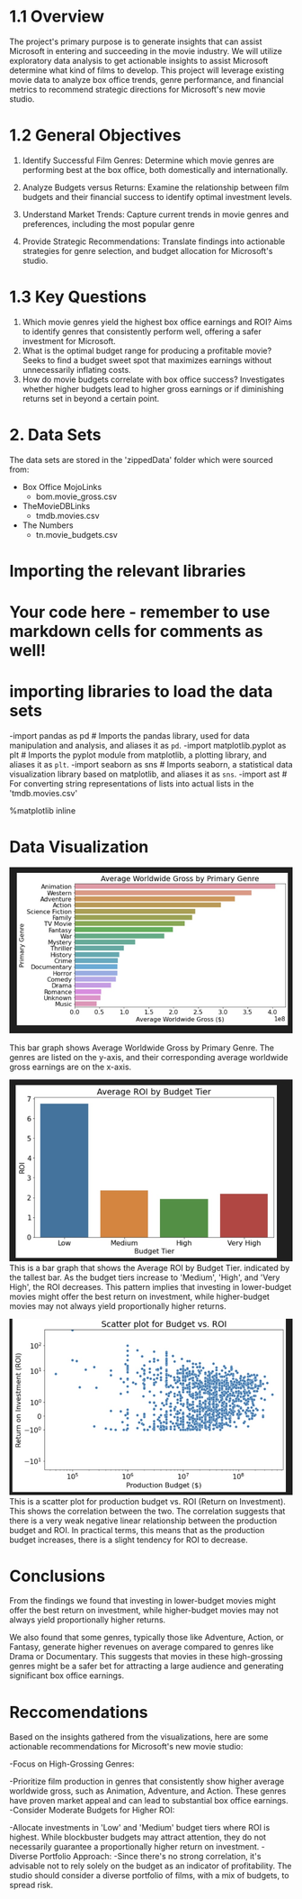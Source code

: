 # 1.1 Overview
The project's primary purpose is to generate insights that can assist Microsoft in entering and succeeding in the movie industry. We will utilize exploratory data analysis to get actionable insights to assist Microsoft determine what kind of films to develop. This project will leverage existing movie data to analyze box office trends, genre performance, and financial metrics to recommend strategic directions for Microsoft's new movie studio.

# 1.2 General Objectives
1. Identify Successful Film Genres: Determine which movie genres are performing best at the box office, both domestically and internationally.

2. Analyze Budgets versus Returns: Examine the relationship between film budgets and their financial success to identify optimal investment levels.

3. Understand Market Trends: Capture current trends in movie genres and preferences, including the most popular genre

4. Provide Strategic Recommendations: Translate findings into actionable strategies for genre selection, and budget allocation for Microsoft's studio.

# 1.3 Key Questions 
1. Which movie genres yield the highest box office earnings and ROI?
Aims to identify genres that consistently perform well, offering a safer investment for Microsoft.
2. What is the optimal budget range for producing a profitable movie?
Seeks to find a budget sweet spot that maximizes earnings without unnecessarily inflating costs.
3. How do movie budgets correlate with box office success?
Investigates whether higher budgets lead to higher gross earnings or if diminishing returns set in beyond a certain point.

# 2. Data Sets
The data sets are stored in the 'zippedData' folder which were sourced from:

- Box Office MojoLinks
    - bom.movie_gross.csv
- TheMovieDBLinks
    - tmdb.movies.csv
- The Numbers
    - tn.movie_budgets.csv

# Importing the relevant libraries

# Your code here - remember to use markdown cells for comments as well!
# importing libraries to load the data sets
   -import pandas as pd # Imports the pandas library, used for data manipulation and analysis, and aliases it as `pd`.
   -import matplotlib.pyplot as plt # Imports the pyplot module from matplotlib, a plotting library, and aliases it as `plt`.
   -import seaborn as sns # Imports seaborn, a statistical data visualization library based on matplotlib, and aliases it as `sns`.
   -import ast # For converting string representations of lists into actual lists in the 'tmdb.movies.csv'

%matplotlib inline

# Data Visualization
![alt text](<Screenshot 2024-03-22 at 3.19.01 AM.jpg>)

This bar graph shows Average Worldwide Gross by Primary Genre. The genres are listed on the y-axis, and their corresponding average worldwide gross earnings are on the x-axis. 

![alt text](<Screenshot 2024-03-22 at 3.19.21 AM 2.jpg>)
This is a bar graph that shows the Average ROI by Budget Tier. indicated by the tallest bar. As the budget tiers increase to 'Medium', 'High', and 'Very High', the ROI decreases. This pattern implies that investing in lower-budget movies might offer the best return on investment, while higher-budget movies may not always yield proportionally higher returns.

![alt text](<Screenshot 2024-03-22 at 3.19.26 AM 2.jpg>)
This is a scatter plot for production budget vs. ROI (Return on Investment). This shows the correlation between the two. The correlation suggests that there is a very weak negative linear relationship between the production budget and ROI. In practical terms, this means that as the production budget increases, there is a slight tendency for ROI to decrease.

# Conclusions 
From the findings we found that investing in lower-budget movies might offer the best return on investment, while higher-budget movies may not always yield proportionally higher returns.

We also found that some genres, typically those like Adventure, Action, or Fantasy, generate higher revenues on average compared to genres like Drama or Documentary. This suggests that movies in these high-grossing genres might be a safer bet for attracting a large audience and generating significant box office earnings.

# Reccomendations
Based on the insights gathered from the visualizations, here are some actionable recommendations for Microsoft's new movie studio:

-Focus on High-Grossing Genres:

   -Prioritize film production in genres that consistently show higher average worldwide gross, such as Animation, Adventure, and Action. These genres have proven market appeal and can lead to substantial box office earnings.
-Consider Moderate Budgets for Higher ROI:

   -Allocate investments in 'Low' and 'Medium' budget tiers where ROI is highest. While blockbuster budgets may attract attention, they do not necessarily guarantee a proportionally higher return on investment.
-Diverse Portfolio Approach: 
   -Since there's no strong correlation, it's advisable not to rely solely on the budget as an indicator of profitability. The studio should consider a diverse portfolio of films, with a mix of budgets, to spread risk.
